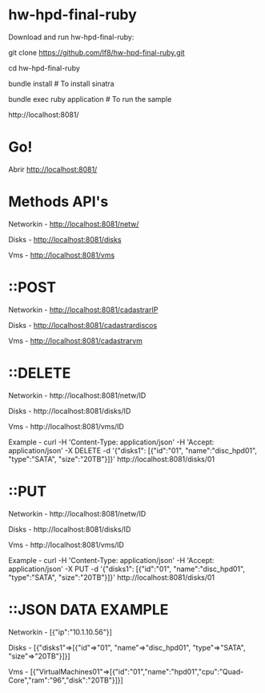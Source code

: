 hw-hpd-final-ruby
====

Download and run hw-hpd-final-ruby:

git clone https://github.com/lf8/hw-hpd-final-ruby.git

cd hw-hpd-final-ruby

bundle install                  # To install sinatra

bundle exec ruby application    # To run the sample

http://localhost:8081/

Go!
===

Abrir  [http://localhost:8081/](http://localhost:8081/)


Methods API's
=============

Networkin  	-  	[http://localhost:8081/netw/](http://localhost:8081/netw)

Disks  		-  	[http://localhost:8081/disks](http://localhost:8081/disks)

Vms  		-  	[http://localhost:8081/vms](http://localhost:8081/vms)

::POST
=============

Networkin  	-  	[http://localhost:8081/cadastrarIP](http://localhost:8081/cadastrarIP)

Disks  		-  	[http://localhost:8081/cadastrardiscos](http://localhost:8081/cadastrardiscos)

Vms  		-  	[http://localhost:8081/cadastrarvm](http://localhost:8081/cadastrarvm)

::DELETE
=============

Networkin  	-  	http://localhost:8081/netw/ID

Disks  		-  	http://localhost:8081/disks/ID

Vms  		-  	http://localhost:8081/vms/ID


Example 	- 	curl -H 'Content-Type: application/json' -H 'Accept: application/json' -X DELETE -d '{"disks1": [{"id":"01", "name":"disc_hpd01", "type":"SATA", "size":"20TB"}]}' http://localhost:8081/disks/01

::PUT
============

Networkin  	-  	http://localhost:8081/netw/ID

Disks  		-  	http://localhost:8081/disks/ID

Vms  		-  	http://localhost:8081/vms/ID


Example		- 	curl -H 'Content-Type: application/json' -H 'Accept: application/json' -X PUT -d '{"disks1": [{"id":"01", "name":"disc_hpd01", "type":"SATA", "size":"20TB"}]}' http://localhost:8081/disks/01

::JSON DATA EXAMPLE
==================

Networkin	- [{"ip":"10.1.10.56"}]

Disks		- [{"disks1"=>[{"id"=>"01", "name"=>"disc_hpd01", "type"=>"SATA", "size"=>"20TB"}]}]

Vms			- [{"VirtualMachines01"=>[{"id":"01","name":"hpd01","cpu":"Quad-Core","ram":"96","disk":"20TB"}]}]

